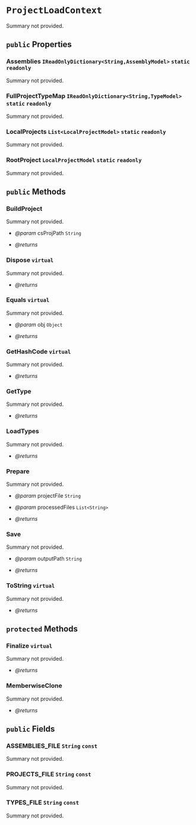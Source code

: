 # <code><span title="null">ProjectLoadContext</span></code>

Summary not provided.

## `public` Properties

### Assemblies <code><span title="null">IReadOnlyDictionary</span><<span title="undefined">String</span>,<span title="undefined">AssemblyModel</span>></code> `static` `readonly`

Summary not provided.

### FullProjectTypeMap <code><span title="null">IReadOnlyDictionary</span><<span title="undefined">String</span>,<span title="undefined">TypeModel</span>></code> `static` `readonly`

Summary not provided.

### LocalProjects <code><span title="null">List</span><<span title="undefined">LocalProjectModel</span>></code> `static` `readonly`

Summary not provided.

### RootProject <code><span title="null">LocalProjectModel</span></code> `static` `readonly`

Summary not provided.



## `public` Methods

### BuildProject

Summary not provided.

- *@param* csProjPath <code><span title="null">String</span></code>

- *@returns* 

### Dispose `virtual`

Summary not provided.

- *@returns* 

### Equals `virtual`

Summary not provided.

- *@param* obj <code><span title="null">Object</span></code>

- *@returns* 

### GetHashCode `virtual`

Summary not provided.

- *@returns* 

### GetType

Summary not provided.

- *@returns* 

### LoadTypes

Summary not provided.

- *@returns* 

### Prepare

Summary not provided.

- *@param* projectFile <code><span title="null">String</span></code>
- *@param* processedFiles <code><span title="null">List</span><<span title="undefined">String</span>></code>

- *@returns* 

### Save

Summary not provided.

- *@param* outputPath <code><span title="null">String</span></code>

- *@returns* 

### ToString `virtual`

Summary not provided.

- *@returns* 

## `protected` Methods

### Finalize `virtual`

Summary not provided.

- *@returns* 

### MemberwiseClone

Summary not provided.

- *@returns* 

## `public` Fields

### ASSEMBLIES_FILE <code><span title="null">String</span></code> `const`

Summary not provided.

### PROJECTS_FILE <code><span title="null">String</span></code> `const`

Summary not provided.

### TYPES_FILE <code><span title="null">String</span></code> `const`

Summary not provided.
